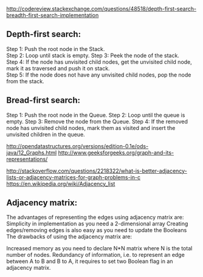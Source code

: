 http://codereview.stackexchange.com/questions/48518/depth-first-search-breadth-first-search-implementation

Depth-first search:
-----------------------
Step 1: Push the root node in the Stack.  
Step 2: Loop until stack is empty. 
Step 3: Peek the node of the stack.  
Step 4: If the node has unvisited child nodes, get the unvisited child node, mark it as traversed and push it on stack.   
Step 5: If the node does not have any unvisited child nodes, pop the node from the stack.

Bread-first search:
-----------------------
Step 1: Push the root node in the Queue.
Step 2: Loop until the queue is empty.
Step 3: Remove the node from the Queue.
Step 4: If the removed node has unvisited child nodes, mark them as visited and insert the unvisited children in the queue.


http://opendatastructures.org/versions/edition-0.1e/ods-java/12_Graphs.html
http://www.geeksforgeeks.org/graph-and-its-representations/

http://stackoverflow.com/questions/2218322/what-is-better-adjacency-lists-or-adjacency-matrices-for-graph-problems-in-c
https://en.wikipedia.org/wiki/Adjacency_list

Adjacency matrix: 
-------------------------------------------------------------------
The advantages of representing the edges using adjacency matrix are: 
Simplicity in implementation as you need a 2-dimensional array 
Creating edges/removing edges is also easy as you need to update the Booleans 
The drawbacks of using the adjacency matrix are:  

Increased memory as you need to declare N*N matrix where N is the total number of nodes.
Redundancy of information, i.e. to represent an edge between A to B and B to A, it requires to set two Boolean flag in an adjacency matrix. 


